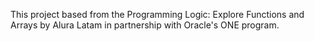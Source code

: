 This project based from the Programming Logic: Explore Functions and Arrays by Alura Latam in partnership with Oracle's ONE program.